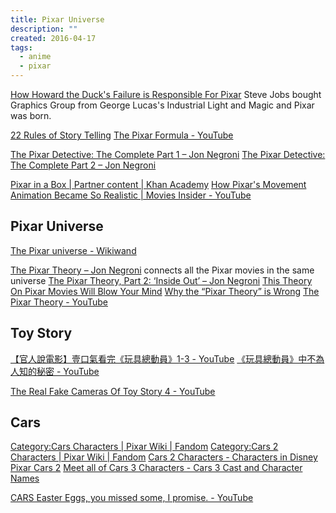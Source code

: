 ```yaml
---
title: Pixar Universe
description: ""
created: 2016-04-17
tags:
  - anime
  - pixar
---
```


[How Howard the Duck's Failure is Responsible For Pixar](https://screenrant.com/howard-duck-failure-pixar-george-lucas-steve-jobs/) Steve Jobs bought Graphics Group from George Lucas's Industrial Light and Magic and Pixar was born.

[22 Rules of Story Telling](https://screencraft.org/wp-content/uploads/2013/05/DH1lF.jpg)
[The Pixar Formula - YouTube](https://www.youtube.com/watch?v=p1ZxnriG32o)

[The Pixar Detective: The Complete Part 1 – Jon Negroni](https://jonnegroni.com/2014/08/26/the-pixar-detective-the-complete-part-1/)
[The Pixar Detective: The Complete Part 2 – Jon Negroni](https://jonnegroni.com/2015/02/26/the-pixar-detective-the-complete-part-2/)

[Pixar in a Box | Partner content | Khan Academy](https://www.khanacademy.org/partner-content/pixar)
[How Pixar's Movement Animation Became So Realistic | Movies Insider - YouTube](https://www.youtube.com/watch?v=QbhsMLD9Hb0)

## Pixar Universe

[The Pixar universe - Wikiwand](https://www.wikiwand.com/en/The_Pixar_universe)

[The Pixar Theory – Jon Negroni](https://jonnegroni.com/2013/07/11/the-pixar-theory/) connects all the Pixar movies in the same universe
[The Pixar Theory, Part 2: ‘Inside Out’ – Jon Negroni](https://jonnegroni.com/2015/06/25/the-pixar-theory-part-2/)
[This Theory On Pixar Movies Will Blow Your Mind](http://www.buzzfeed.com/spenceralthouse/this-theory-on-pixar-movies-will-blow-your-mind)
[Why the “Pixar Theory” is Wrong](http://phantammeron.com/2013/07/debunking-the-pixar-theory/)
[The Pixar Theory - YouTube](https://www.youtube.com/watch?v=h0OTZo3-K5s)

## Toy Story

[【官人說電影】壹口氣看完《玩具總動員》1-3 - YouTube](https://www.youtube.com/watch?v=s1qwZsyNj_c)
[《玩具總動員》中不為人知的秘密 - YouTube](https://www.youtube.com/watch?v=qMysKEIglu4)

[The Real Fake Cameras Of Toy Story 4 - YouTube](https://www.youtube.com/watch?v=AcZ2OY5-TeM)

## Cars

[Category:Cars Characters | Pixar Wiki | Fandom](https://pixar.fandom.com/wiki/Category:Cars_Characters)
[Category:Cars 2 Characters | Pixar Wiki | Fandom](https://pixar.fandom.com/wiki/Category:Cars_2_Characters)
[Cars 2 Characters - Characters in Disney Pixar Cars 2](https://www.verywellfamily.com/cars-2-characters-4020442)
[Meet all of Cars 3 Characters - Cars 3 Cast and Character Names](https://www.caranddriver.com/features/g15086608/cars-3-characters-names/)

[CARS Easter Eggs, you missed some, I promise. - YouTube](https://www.youtube.com/watch?v=yQRTnXRjaGk&list=PLQZ6KauekhWjKfiBli348nurPg9Y-AIf6)
